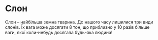 # Слон

Слон – найбільша земна тварина. До нашого часу лишилися три види слонів. Їх вага
може досягати 8 тон, що приблизно у 10 разів більше ваги, якої коли-небудь
досягала будь-яка людина!
